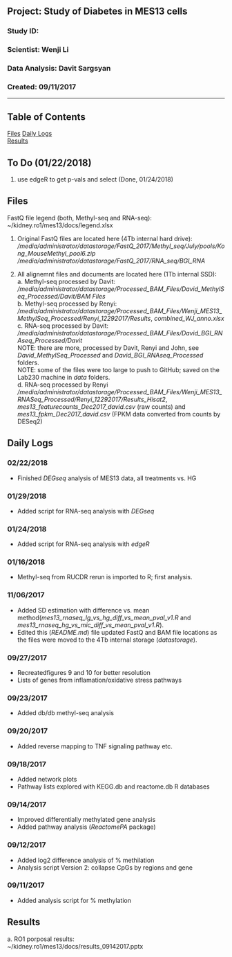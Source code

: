 ##  Project: Study of Diabetes in MES13 cells
### Study ID: 
### Scientist: Wenji Li
### Data Analysis: Davit Sargsyan 
### Created: 09/11/2017 

---    

## Table of Contents
[Files](#files)
[Daily Logs](#logs)  
[Results](#results)   

## To Do (01/22/2018)
1. use edgeR to get p-vals and select (Done, 01/24/2018)

## Files<a name="files"></a>
FastQ file legend (both, Methyl-seq and RNA-seq):    
~/kidney.ro1/mes13/docs/legend.xlsx    

1. Original FastQ files are located here (4Tb internal hard drive):    
*/media/administrator/datastorage/FastQ_2017/Methyl_seq/July/pools/Kong_MouseMethyl_pool6.zip*    
*/media/administrator/datastorage/FastQ_2017/RNA_seq/BGI_RNA*   
   
2. All alignemnt files and documents are located here (1Tb internal SSD):    
a. Methyl-seq processed by Davit:    
*/media/administrator/datastorage/Processed_BAM_Files/David_MethylSeq_Processed/Davit/BAM Files*   
b. Methyl-seq processed by Renyi:  
*/media/administrator/datastorage/Processed_BAM_Files/Wenji_MES13_MethylSeq_Processed/Renyi_12292017/Results*, *combined_WJ_anno.xlsx*   
c. RNA-seq processed by Davit:      
*/media/administrator/datastorage/Processed_BAM_Files/David_BGI_RNAseq_Processed/Davit*   
NOTE: there are more, processed by Davit, Renyi and John, see *David_MethylSeq_Processed* and *David_BGI_RNAseq_Processed* folders.    
NOTE: some of the files were too large to push to GitHub; saved on the Lab230 machine in *data* folders.    
d. RNA-seq processed by Renyi    
*/media/administrator/datastorage/Processed_BAM_Files/Wenji_MES13_RNASeq_Processed/Renyi_12292017/Results_Hisat2*, *mes13_featurecounts_Dec2017_david.csv* (raw counts) and *mes13_fpkm_Dec2017_david.csv* (FPKM data converted from counts by DESeq2)

## Daily Logs<a name="logs"></a>
### 02/22/2018
* Finished *DEGseq* analysis of MES13 data, all treatments vs. HG

### 01/29/2018
* Added script for RNA-seq analysis with *DEGseq*

### 01/24/2018
* Added script for RNA-seq analysis with *edgeR*

### 01/16/2018
* Methyl-seq from RUCDR rerun is imported to R; first analysis.

### 11/06/2017
* Added SD estimation with difference vs. mean method(*mes13_rnaseq_lg_vs_hg_diff_vs_mean_pval_v1.R* and *mes13_rnaseq_hg_vs_mic_diff_vs_mean_pval_v1.R*).        
* Edited this (*README.md*) file updated FastQ and BAM file locations as the files were moved to the 4Tb internal storage (*datastorage*).   

### 09/27/2017
* Recreatedfigures 9 and 10 for better resolution
* Lists of genes from inflamation/oxidative stress pathways

### 09/23/2017
* Added db/db methyl-seq analysis

### 09/20/2017
* Added reverse mapping to TNF signaling pathway etc.

### 09/18/2017
* Added network plots
* Pathway lists explored with KEGG.db and reactome.db R databases

### 09/14/2017
* Improved differentially methylated gene analysis
* Added pathway analysis (*ReactomePA* package)

### 09/12/2017
* Added log2 difference analysis of % methilation
* Analysis script Version 2: collapse CpGs by regions and gene

### 09/11/2017
* Added analysis script for % methylation

## Results <a name="results"></a>
a. RO1 porposal results:   
~/kidney.ro1/mes13/docs/results_09142017.pptx